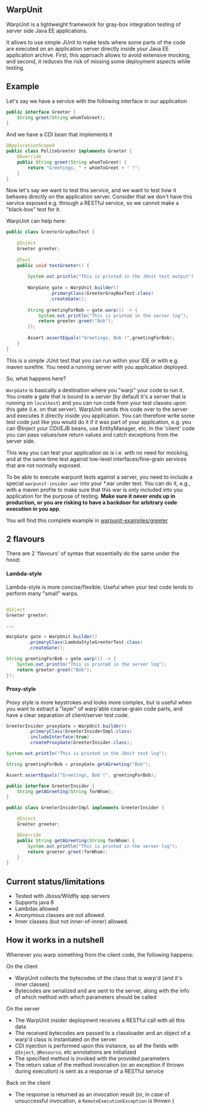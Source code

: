 WarpUnit
--------

WarpUnit is a lightweight framework for gray-box integration testing of server side Java EE applications. 

It allows to use simple JUnit to make tests where some parts of the code are executed on an application server directly inside your Java EE application archive. First, this approach allows to avoid extensive mocking, and second, it reduces the risk of missing some deployment aspects while testing.

## Example

Let's say we have a service with the following interface in our application   

``` java  
public interface Greeter {
    String greet(String whomToGreet);
}
```

And we have a CDI bean that implements it  

``` java 
@ApplicationScoped
public class PoliteGreeter implements Greeter {
    @Override
    public String greet(String whomToGreet) {
        return "Greetings, " + whomToGreet + " !";
    }
}
```
Now let's say we want to test this service, and we want to test how it behaves directly on the application server. 
Consider that we don't have this service exposed e.g. through a RESTful service, so we cannot make a "black-box" test for it. 

WarpUnit can help here:
   
``` java 
public class GreeterGrayBoxTest {
 
    @Inject
    Greeter greeter;
 
    @Test
    public void testGreeter() {
 
        System.out.println("This is printed in the JUnit test output");
 
        WarpGate gate = WarpUnit.builder()
                .primaryClass(GreeterGrayBoxTest.class)
                .createGate();
 
        String greetingForBob = gate.warp(() -> {
            System.out.println("This is printed in the server log");
            return greeter.greet("Bob");
        });
 
        Assert.assertEquals("Greetings, Bob !",greetingForBob);
    }
}
``` 

This is a simple JUnit test that you can run within your IDE or with e.g. maven surefire. You need a running server with you application deployed.

So, what happens here?

`WarpGate` is basically a destination where you "warp" your code to run it. You create a gate that is bound to a server (by default it's a server that is running on `localhost`) and you can run code from your test classes upon this gate (i.e. on that server). WarpUnit sends this code over to the server and executes it directly inside you application. You can therefore write some test code just like you would do it if it was part of your application, e.g. you can @Inject your CDI/EJB beans, use EntityManager, etc. In the 'client' code you can pass values/see return values and catch exceptions from the server side.

This way you can test your application *as is* i.e. with no need for mocking, and at the same time test against low-level interfaces/fine-grain services that are not normally exposed.

To be able to execute warpunit tests against a server, you need to include a special `warpunit-insider.war` into your \*.ear under test. You can do it, e.g., with a maven profile to make sure that this war is only included into you application for the purpose of testing. **Make sure it never ends up in production, or you are risking to have a backdoor for arbitrary code execution in you app**.  

You will find this complete example in [warpunit-examples/greeter](https://github.com/dcm4che/WarpUnit/tree/master/warpunit-examples/greeter)

## 2 flavours

There are 2 'flavours' of syntax that essentially do the same under the hood:  

#### Lambda-style 

Lambda-style is more concise/flexible. Useful when your test code tends to perform many "small" warps.  

``` java

@Inject
Greeter greeter;

...

WarpGate gate = WarpUnit.builder()
        .primaryClass(LambdaStyleGreeterTest.class)
        .createGate();

String greetingForBob = gate.warp(() -> {
    System.out.println("This is printed in the server log");
    return greeter.greet("Bob");
});
``` 


#### Proxy-style

Proxy style is more keystrokes and looks more complex, but is useful when you want to extract a "layer" of warp'able coarse-grain code parts, and have a clear separation of client/server test code.      

``` java
GreeterInsider proxyGate = WarpUnit.builder()
        .primaryClass(GreeterInsiderImpl.class)
        .includeInterface(true)
        .createProxyGate(GreeterInsider.class);

System.out.println("This is printed in the JUnit test log");

String greetingForBob = proxyGate.getAGreeting("Bob");

Assert.assertEquals("Greetings, Bob !", greetingForBob);
```

``` java
public interface GreeterInsider {
    String getAGreeting(String forWhom);
}
```

``` java
public class GreeterInsiderImpl implements GreeterInsider {

    @Inject
    Greeter greeter;

    @Override
    public String getAGreeting(String forWhom) {
        System.out.println("This is printed in the server log");
        return greeter.greet(forWhom);
    }
}
```

## Current status/limitations

- Tested with Jboss/Wildfly app servers
- Supports java 8
- Lambdas allowed
- Anonymous classes are not allowed. 
- Inner classes (but not inner-of-inner) allowed.
  
## How it works in a nutshell

Whenever you warp something from the client code, the following happens:
  
On the client  
  
- WarpUnit collects the bytecodes of the class that is warp'd (and it's inner classes)
- Bytecodes are serialized and are sent to the server, along with the info of which method with which parameters should be called

On the server

- The WarpUnit insider deployment receives a RESTful call with all this data 
- The received bytecodes are passed to a classloader and an object of a warp'd class is instantiated on the server 
- CDI injection is performed upon this instance, so all the fields with `@Inject`, `@Resource`, etc annotations are initialized
- The specified method is invoked with the provided parameters
- The return value of the method invocation (or an exception if thrown during execution) is sent as a response of a RESTful service

Back on the client

- The response is returned as an invocation result (or, in case of unsuccessful invocation, a `RemoteExecutionException` is thrown )
